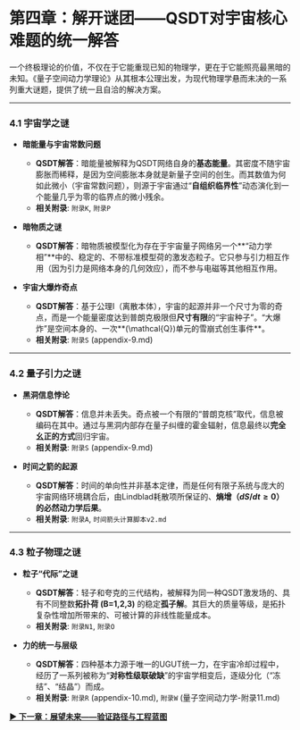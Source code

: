 # 第四章：解开谜团——QSDT对宇宙核心难题的统一解答

一个终极理论的价值，不仅在于它能重现已知的物理学，更在于它能照亮最黑暗的未知。《量子空间动力学理论》从其根本公理出发，为现代物理学悬而未决的一系列重大谜题，提供了统一且自洽的解决方案。

---

### **4.1 宇宙学之谜**

* **暗能量与宇宙常数问题**
    * **QSDT解答**：暗能量被解释为QSDT网络自身的**基态能量**。其密度不随宇宙膨胀而稀释，是因为空间膨胀本身就是新量子空间的创生。而其数值为何如此微小（宇宙常数问题），则源于宇宙通过“**自组织临界性**”动态演化到一个能量几乎为零的临界点的微小残余。
    * **相关附录**: `附录K`, `附录P`

* **暗物质之谜**
    * **QSDT解答**：暗物质被模型化为存在于宇宙量子网络另一个**“动力学相”**中的、稳定的、不带标准模型荷的激发态粒子。它只参与引力相互作用（因为引力是网络本身的几何效应），而不参与电磁等其他相互作用。

* **宇宙大爆炸奇点**
    * **QSDT解答**：基于公理I（离散本体），宇宙的起源并非一个尺寸为零的奇点，而是一个能量密度达到普朗克极限但**尺寸有限**的“宇宙种子”。“大爆炸”是空间本身的、一次**\(\mathcal{Q}\)单元的雪崩式创生事件**。
    * **相关附录**: `附录S` (appendix-9.md)

---

### **4.2 量子引力之谜**

* **黑洞信息悖论**
    * **QSDT解答**：信息并未丢失。奇点被一个有限的“普朗克核”取代，信息被编码在其中。通过与黑洞内部存在量子纠缠的霍金辐射，信息最终以**完全幺正的方式**回归宇宙。
    * **相关附录**: `附录S` (appendix-9.md)

* **时间之箭的起源**
    * **QSDT解答**：时间的单向性并非基本定律，而是任何有限子系统与庞大的宇宙网络环境耦合后，由Lindblad耗散项所保证的、**熵增（$dS/dt \ge 0$）的必然动力学后果**。
    * **相关附录**: `附录A`, `时间箭头计算脚本v2.md`

---

### **4.3 粒子物理之谜**

* **粒子“代际”之谜**
    * **QSDT解答**：轻子和夸克的三代结构，被解释为同一种QSDT激发场的、具有不同整数**拓扑荷 (B=1,2,3)** 的稳定**孤子解**。其巨大的质量等级，是拓扑复杂性增加所带来的、可被计算的非线性能量成本。
    * **相关附录**: `附录N1`, `附录O`

* **力的统一与层级**
    * **QSDT解答**：四种基本力源于唯一的UGUT统一力，在宇宙冷却过程中，经历了一系列被称为“**对称性级联破缺**”的宇宙学相变后，逐级分化（“冻结”、“结晶”）而成。
    * **相关附录**: `附录R` (appendix-10.md), `附录W` (量子空间动力学-附录11.md)

**[▶ 下一章：展望未来——验证路径与工程蓝图](docs/5_The_Horizon.md)**